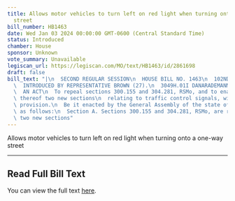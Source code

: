 ```yaml
---
title: Allows motor vehicles to turn left on red light when turning onto a one-way
  street
bill_number: HB1463
date: Wed Jan 03 2024 00:00:00 GMT-0600 (Central Standard Time)
status: Introduced
chamber: House
sponsor: Unknown
vote_summary: Unavailable
legiscan_url: https://legiscan.com/MO/text/HB1463/id/2861698
draft: false
bill_text: "|\n  SECOND REGULAR SESSION\n  HOUSE BILL NO. 1463\n  102ND GENERAL ASSEMBLY\n\
  \  INTRODUCED BY REPRESENTATIVE BROWN (27).\n  3049H.01I DANARADEMANMILLER,ChiefClerk\n\
  \  AN ACT\n  To repeal sections 300.155 and 304.281, RSMo, and to enact in lieu\
  \ thereof two new sections\n  relating to traffic control signals, with a penalty\
  \ provision.\n  Be it enacted by the General Assembly of the state of Missouri,\
  \ as follows:\n  Section A. Sections 300.155 and 304.281, RSMo, are repealed and\
  \ two new sections"
---
```

Allows motor vehicles to turn left on red light when turning onto a one-way street

---

## Read Full Bill Text

You can view the full text [here](https://legiscan.com/MO/text/HB1463/id/2861698).
